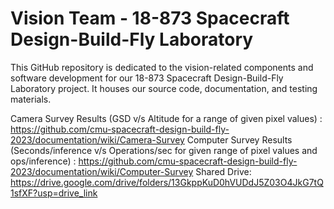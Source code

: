# Vision Team - 18-873 Spacecraft Design-Build-Fly Laboratory

This GitHub repository is dedicated to the vision-related components and software development for our 18-873 Spacecraft Design-Build-Fly Laboratory project. It houses our source code, documentation, and testing materials.

Camera Survey Results (GSD v/s Altitude for a range of given pixel values) : https://github.com/cmu-spacecraft-design-build-fly-2023/documentation/wiki/Camera-Survey
Computer Survey Results (Seconds/inference v/s Operations/sec for given range of pixel values and ops/inference) : https://github.com/cmu-spacecraft-design-build-fly-2023/documentation/wiki/Computer-Survey
Shared Drive: https://drive.google.com/drive/folders/13GkppKuD0hVUDdJ5Z03O4JkG7tQ1sfXF?usp=drive_link
